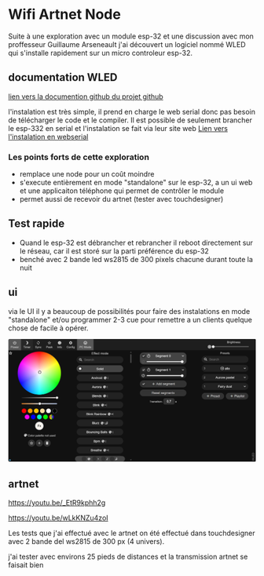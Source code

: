 # Wifi Artnet Node
Suite à une exploration avec un module esp-32 et une discussion avec mon proffesseur Guillaume Arseneault j'ai découvert un logiciel nommé WLED qui s'installe rapidement sur un micro controleur esp-32.

## documentation WLED
[lien vers la documention github du projet github](https://github.com/Aircoookie/WLED-Docs)

l'instalation est très simple, il prend en charge le web serial donc pas besoin de télécharger le code et le compiler. Il est possible de seulement brancher le esp-332 en serial et l'instalation se fait via leur site web
[Lien vers l'instalation en webserial](https://kno.wled.ge/)

### Les points forts de cette exploration
- remplace une node pour un coût moindre
- s'execute entièrement en mode "standalone" sur le esp-32, a un ui web et une applicaiton téléphone qui permet de contrôler le module
- permet aussi de recevoir du artnet (tester avec touchdesigner)

## Test rapide
- Quand le esp-32 est débrancher et rebrancher il reboot directement sur le réseau, car il est storé sur la parti préférence du esp-32
- benché avec 2 bande led ws2815 de 300 pixels chacune durant toute la nuit

## ui
via le UI il y a beaucoup de possibilités pour faire des instalations en mode "standalone" et/ou programmer 2-3 cue pour remettre a un clients quelque chose de facile à opérer.

![ui wled](medias/wled-ui.jpg)
## artnet
https://youtu.be/_EtR9kphh2g

https://youtu.be/wLkKNZu4zoI

Les tests que j'ai effectué avec le artnet on été effectué dans touchdesigner avec 2 bande del ws2815 de 300 px (4 univers).

j'ai tester avec environs 25 pieds de distances et la transmission artnet se faisait bien

